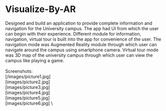 # Visualize-By-AR
Designed and build an application to provide complete information and navigation for the University campus. The app had UI from which the user can begin with their experience. Different module for information, navigation, virtual tour is built into the app for convenience of the user. The navigation mode was Augmented Reality module through which user can navigate around the campus using smartphone camera. Virtual tour mode was 3D map of the university campus through which user can view the campus like playing a game.
\
\
Screenshots:
\
[/images/picture1.jpg]
\
[images/picture2.jpg]
\
[images/picture3.jpg]
\
[images/picture4.jpg]
\
[images/picture5.jpg]
\
[images/picture6.jpg]
\

